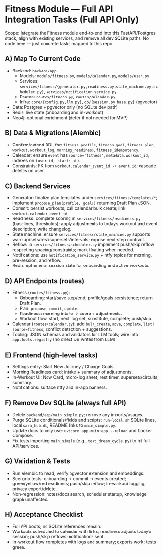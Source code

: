 # Fitness Module — Full API Integration Tasks (Full API Only)

Scope: Integrate the Fitness module end-to-end into this FastAPI/Postgres stack, align with existing services, and remove all dev SQLite paths. No code here — just concrete tasks mapped to this repo.

## A) Map To Current Code
- Backend: `backend/app`
  - Models: `models/fitness.py`, `models/calendar.py`, `models/user.py`
  - Services: `services/fitness/{generator.py,readiness.py,state_machine.py,scheduler.py}`, `services/notification_service.py`
  - Routes: `routes/fitness.py`, `routes/calendar.py`
  - Infra: `core/{config.py,llm.py}`, `db/{session.py,base.py}` (pgvector)
- Data: Postgres + pgvector only (no SQLite dev path)
- Redis: live state (onboarding and in-workout)
- Neo4j: optional enrichment (defer if not needed for MVP)

## B) Data & Migrations (Alembic)
- Confirm/extend DDL for: `fitness_profile`, `fitness_goal`, `fitness_plan`, `workout`, `workout_log`, `morning_readiness`, `fitness_idempotency`.
- Calendar: ensure `event` has `source='fitness'`, `metadata.workout_id`, indexes on `(user_id, starts_at)`.
- Constraints: FK from `workout.calendar_event_id -> event.id`; cascade deletes on user.

## C) Backend Services
- Generator: finalize plan templates under `services/fitness/templates/*`; implement `propose_plan(profile, goals)` returning Draft Plan JSON.
- Commit: persist workouts; call calendar bulk create; link `workout.calendar_event_id`.
- Readiness: complete scoring in `services/fitness/readiness.py` (baselines, thresholds); apply adjustments to today’s workout and event description; write changelog.
- State machine: ensure `services/fitness/state_machine.py` supports warmup/sets/rest/supersets/intervals; expose next-step contract.
- Reflow: in `services/fitness/scheduler.py` implement push/skip reflow respecting spacing/constraints; mark floating when needed.
- Notifications: use `notification_service.py` + ntfy topics for morning, pre-session, and reflow.
- Redis: ephemeral session state for onboarding and active workouts.

## D) API Endpoints (routes)
- Fitness (`routes/fitness.py`):
  - Onboarding: start/save step/end; profile/goals persistence; return Draft Plan.
  - Plan: `propose`, `commit`, `update`.
  - Readiness: morning intake → score + adjustments.
  - Workout flow: start, next, log set, substitute, complete; push/skip.
- Calendar (`routes/calendar.py`): add `bulk_create`, `move`, `complete`, `list?source=fitness`; conflict detection + suggestions.
- Tooling: JSON schemas and validators for LLM tools; wire into `app.tools.registry` (no direct DB writes from LLM).

## E) Frontend (high-level tasks)
- Settings entry: Start New Journey / Change Goals.
- Morning Readiness card: intake + summary of adjustments.
- In-Workout UI: Now Card, micro-log sheet, rest timer, supersets/circuits, summary.
- Notifications: surface ntfy and in-app banners.

## F) Remove Dev SQLite (always full API)
- Delete `backend/app/main_simple.py`; remove any imports/usages.
- Purge SQLite conditionals/fields and scripts: `run-local.sh` SQLite lines, local `sara_hub.db`, README links to `main_simple.py`.
- Update docs to only use: `uvicorn app.main:app --reload` and Docker Compose.
- Fix tests importing `main_simple` (e.g., `test_dream_cycle.py`) to hit full API/services.

## G) Validation & Tests
- Run Alembic to head; verify pgvector extension and embeddings.
- Scenario tests: onboarding → commit → events created; green/yellow/red readiness; push/skip reflow; in-workout logging; privacy export/delete.
- Non-regression: notes/docs search, scheduler startup, knowledge graph unaffected.

## H) Acceptance Checklist
- Full API boots; no SQLite references remain.
- Workouts scheduled to calendar with links; readiness adjusts today’s session; push/skip reflows; notifications sent.
- In-workout flow completes with logs and summary; exports work; tests green.

